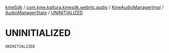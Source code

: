 [kmeSdk](../../../index.md) / [com.kme.kaltura.kmesdk.webrtc.audio](../../index.md) / [KmeAudioManagerImpl](../index.md) / [AudioManagerState](index.md) / [UNINITIALIZED](./-u-n-i-n-i-t-i-a-l-i-z-e-d.md)

# UNINITIALIZED

`UNINITIALIZED`